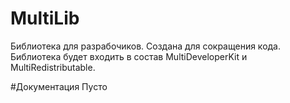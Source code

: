 # MultiLib
Библиотека для разрабочиков. Создана для сокращения кода. Библиотека будет входить в состав MultiDeveloperKit и MultiRedistributable.

#Документация
Пусто
